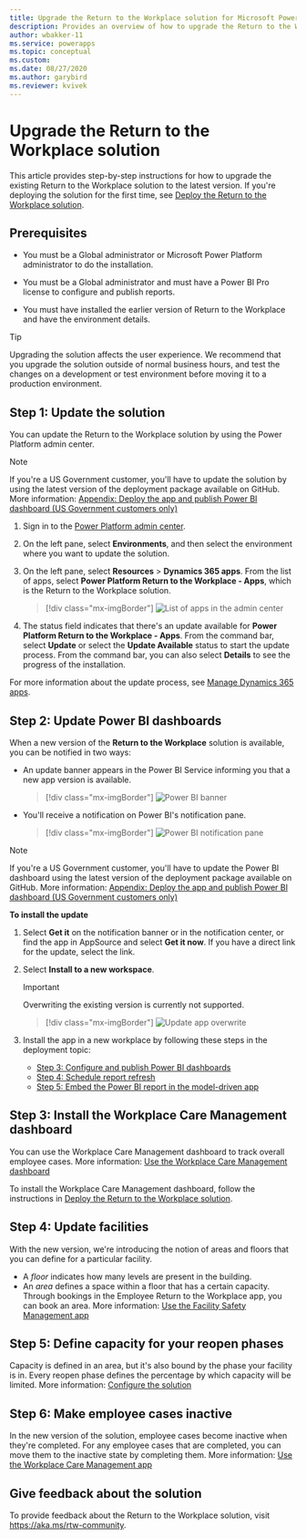 ```yaml
---
title: Upgrade the Return to the Workplace solution for Microsoft Power Platform | Microsoft Docs
description: Provides an overview of how to upgrade the Return to the Workplace solution.
author: wbakker-11
ms.service: powerapps
ms.topic: conceptual
ms.custom: 
ms.date: 08/27/2020
ms.author: garybird
ms.reviewer: kvivek
---
```

# Upgrade the Return to the Workplace solution
<!--I'm not sure what the reasoning is for using "upgrade" versus "update" in this article. It does seem that "upgrade" is correct when there's a new version of software, though the UI says "update."-->

This article provides step-by-step instructions for how to upgrade the existing Return to the Workplace solution to the latest version. If you're deploying the solution for the first time, see [Deploy the Return to the Workplace solution](deploy.md).

## Prerequisites

- You must be a Global administrator or Microsoft Power Platform administrator to do the installation.

- You must be a Global administrator and must have a Power BI Pro license to configure and publish reports.

- You must have installed the earlier version of Return to the Workplace and have the environment details. 

> [!TIP]
> Upgrading the solution affects the user experience. We recommend that you upgrade the solution outside of normal business hours, and test the changes on a development or test environment before moving it to a production environment. 

## Step 1: Update the solution

You can update the Return to the Workplace solution by using the Power Platform admin center.

> [!NOTE]
> If you're a US Government customer, you'll have to update the solution by using the latest version of the deployment package available on GitHub. More information: [Appendix: Deploy the app and publish Power BI dashboard (US Government customers only)](deploy.md#appendix-deploy-the-app-and-publish-power-bi-dashboard-us-government-customers-only)

  1. Sign in to the [Power Platform admin center](https://admin.powerplatform.microsoft.com).

  2. On the left pane, select **Environments**, and then select the environment where you want to update the solution.

  3. On the left pane, select **Resources** > **Dynamics 365 apps**. From the list of apps, select **Power Platform Return to the Workplace - Apps**, which is the Return to the Workplace solution.

     > [!div class="mx-imgBorder"]
     > ![List of apps in the admin center](media/app-management-environment-view.png "List of apps in the admin center")

  4. The status field indicates that there's an update available for **Power Platform Return to the Workplace - Apps**. From the command bar, select **Update** or select the **Update Available** status to start the update process. From the command bar, you can also select **Details** to see the progress of the installation.
  
For more information about the update process, see [Manage Dynamics 365 apps](https://docs.microsoft.com/power-platform/admin/manage-apps).

## Step 2: Update Power BI dashboards

When a new version of the  **Return to the Workplace** solution is available, you can be notified in two ways:

- An update banner appears in the Power BI Service informing you that a new app version is available.

    > [!div class="mx-imgBorder"]
    > ![Power BI banner](media/power-bi-new-app-version-notification-banner.png "Power BI banner")

- You'll receive a notification on Power BI's notification pane.

    > [!div class="mx-imgBorder"]
    > ![Power BI notification pane](media/power-bi-new-app-version-notification-pane.png "Power BI notification pane")

> [!NOTE]
> If you're a US Government customer, you'll have to update the Power BI dashboard using the latest version of the deployment package available on GitHub. More information: [Appendix: Deploy the app and publish Power BI dashboard (US Government customers only)](deploy.md#appendix-deploy-the-app-and-publish-power-bi-dashboard-us-government-customers-only)

**To install the update**

1. Select **Get it** on the notification banner or in the notification center, or find the app in AppSource and select **Get it now**. If you have a direct link for the update, select the link.

2. Select **Install to a new workspace**.
  
    > [!IMPORTANT]
    > Overwriting the existing version is currently not supported.

    > [!div class="mx-imgBorder"]
    > ![Update app overwrite](media/power-bi-update-app-overwrite.png "Update app overwrite")
  
3. Install the app in a new workplace by following these steps in the deployment topic:

    - [Step 3: Configure and publish Power BI dashboards](/powerapps/sample-apps/return-to-workplace/deploy#step-3-configure-and-publish-power-bi-dashboards)
    - [Step 4: Schedule report refresh](/powerapps/sample-apps/return-to-workplace/deploy#step-4-schedule-report-refresh)
    - [Step 5: Embed the Power BI report in the model-driven app](/powerapps/sample-apps/return-to-workplace/deploy#step-5-embed-the-power-bi-report-in-the-model-driven-app)

## Step 3: Install the Workplace Care Management dashboard

You can use the Workplace Care Management dashboard to track overall employee cases. More information: [Use the Workplace Care Management dashboard](dashboard-case-management.md)

To install the Workplace Care Management dashboard, follow the instructions in [Deploy the Return to the Workplace solution](deploy.md#step-3-configure-and-publish-power-bi-dashboards).

## Step 4: Update facilities

With the new version, we're introducing the notion of areas and floors that you can define for a particular facility.

- A *floor* indicates how many levels are present in the building.
- An *area* defines a space within a floor that has a certain capacity. Through bookings in the Employee Return to the Workplace app, you can book an area. More information: [Use the Facility Safety Management app](app-for-facility-manager.md#manage-facilities)

## Step 5: Define capacity for your reopen phases

Capacity is defined in an area, but it's also bound by the phase your facility is in. Every reopen phase defines the percentage by which capacity will be limited. More information: [Configure the solution](configure.md)

## Step 6: Make employee cases inactive

In the new version of the solution, employee cases become inactive when they're completed. For any employee cases that are completed, you can move them to the inactive state by completing them. More information: [Use the Workplace Care Management app](app-for-health-and-safety-lead.md#manage-employee-cases)

## Give feedback about the solution

To provide feedback about the Return to the Workplace solution, visit <https://aka.ms/rtw-community>.
